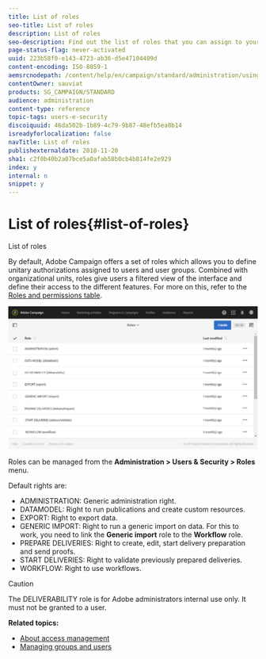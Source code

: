 ```yaml
---
title: List of roles
seo-title: List of roles
description: List of roles
seo-description: Find out the list of roles that you can assign to your users.
page-status-flag: never-activated
uuid: 223b58f0-e143-4723-ab36-d5e47104409d
content-encoding: ISO-8859-1
aemsrcnodepath: /content/help/en/campaign/standard/administration/using/list-of-roles
contentOwner: sauviat
products: SG_CAMPAIGN/STANDARD
audience: administration
content-type: reference
topic-tags: users-e-security
discoiquuid: 46da502b-1b89-4c79-9b87-48efb5ea0b14
isreadyforlocalization: false
navTitle: List of roles
publishexternaldate: 2018-11-20
sha1: c2f0b40b2a07bce5a0afab58b0cb4b814fe2e929
index: y
internal: n
snippet: y
---
```


# List of roles{#list-of-roles}

List of roles

By default, Adobe Campaign offers a set of roles which allows you to define unitary authorizations assigned to users and user groups. Combined with organizational units, roles give users a filtered view of the interface and define their access to the different features. For more on this, refer to the [Roles and permissions table](https://docs.campaign.adobe.com/doc/standard/en/Technotes/AdobeCampaign-ACSRights.pdf).

![](assets/user_management_3.png)

Roles can be managed from the **Administration > Users & Security > Roles** menu.

Default rights are:

* ADMINISTRATION: Generic administration right.
* DATAMODEL: Right to run publications and create custom resources.
* EXPORT: Right to export data.
* GENERIC IMPORT: Right to run a generic import on data. For this to work, you need to link the **Generic import** role to the **Workflow** role.
* PREPARE DELIVERIES: Right to create, edit, start delivery preparation and send proofs.
* START DELIVERIES: Right to validate previously prepared deliveries.
* WORKFLOW: Right to use workflows.

>[!CAUTION]
>
>The DELIVERABILITY role is for Adobe administrators internal use only. It must not be granted to a user.

**Related topics:**

* [About access management](../../administration/using/about-access-management.md)
* [Managing groups and users](../../administration/using/managing-groups-and-users.md)

